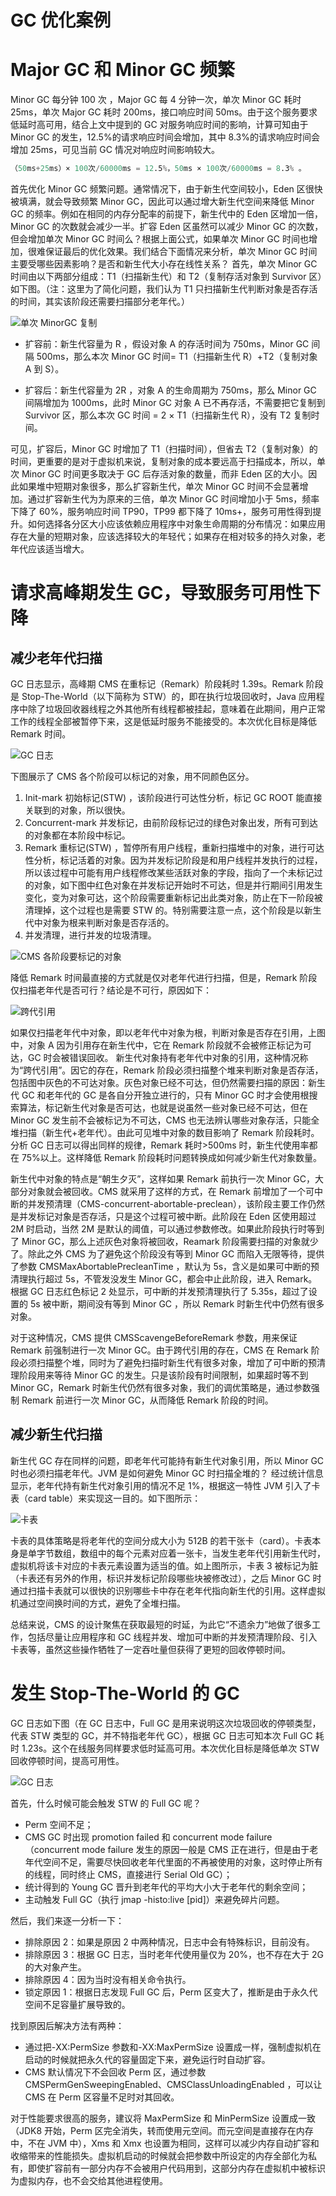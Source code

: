 # GC 优化案例

# Major GC 和 Minor GC 频繁

Minor GC 每分钟 100 次 ，Major GC 每 4 分钟一次，单次 Minor GC 耗时 25ms，单次 Major GC 耗时 200ms，接口响应时间 50ms。由于这个服务要求低延时高可用，结合上文中提到的 GC 对服务响应时间的影响，计算可知由于 Minor GC 的发生，12.5%的请求响应时间会增加，其中 8.3%的请求响应时间会增加 25ms，可见当前 GC 情况对响应时间影响较大。

```s
（50ms+25ms）× 100次/60000ms = 12.5%，50ms × 100次/60000ms = 8.3% 。
```

首先优化 Minor GC 频繁问题。通常情况下，由于新生代空间较小，Eden 区很快被填满，就会导致频繁 Minor GC，因此可以通过增大新生代空间来降低 Minor GC 的频率。例如在相同的内存分配率的前提下，新生代中的 Eden 区增加一倍，Minor GC 的次数就会减少一半。扩容 Eden 区虽然可以减少 Minor GC 的次数，但会增加单次 Minor GC 时间么？根据上面公式，如果单次 Minor GC 时间也增加，很难保证最后的优化效果。我们结合下面情况来分析，单次 Minor GC 时间主要受哪些因素影响？是否和新生代大小存在线性关系？ 首先，单次 Minor GC 时间由以下两部分组成：T1（扫描新生代）和 T2（复制存活对象到 Survivor 区）如下图。（注：这里为了简化问题，我们认为 T1 只扫描新生代判断对象是否存活的时间，其实该阶段还需要扫描部分老年代。）

![单次 MinorGC 复制](https://s3.ax1x.com/2020/11/15/DF6B6J.png)

- 扩容前：新生代容量为 R ，假设对象 A 的存活时间为 750ms，Minor GC 间隔 500ms，那么本次 Minor GC 时间= T1（扫描新生代 R）+T2（复制对象 A 到 S）。

- 扩容后：新生代容量为 2R ，对象 A 的生命周期为 750ms，那么 Minor GC 间隔增加为 1000ms，此时 Minor GC 对象 A 已不再存活，不需要把它复制到 Survivor 区，那么本次 GC 时间 = 2 × T1（扫描新生代 R），没有 T2 复制时间。

可见，扩容后，Minor GC 时增加了 T1（扫描时间），但省去 T2（复制对象）的时间，更重要的是对于虚拟机来说，复制对象的成本要远高于扫描成本，所以，单次 Minor GC 时间更多取决于 GC 后存活对象的数量，而非 Eden 区的大小。因此如果堆中短期对象很多，那么扩容新生代，单次 Minor GC 时间不会显著增加。通过扩容新生代为为原来的三倍，单次 Minor GC 时间增加小于 5ms，频率下降了 60%，服务响应时间 TP90，TP99 都下降了 10ms+，服务可用性得到提升。如何选择各分区大小应该依赖应用程序中对象生命周期的分布情况：如果应用存在大量的短期对象，应该选择较大的年轻代；如果存在相对较多的持久对象，老年代应该适当增大。

# 请求高峰期发生 GC，导致服务可用性下降

## 减少老年代扫描

GC 日志显示，高峰期 CMS 在重标记（Remark）阶段耗时 1.39s。Remark 阶段是 Stop-The-World（以下简称为 STW）的，即在执行垃圾回收时，Java 应用程序中除了垃圾回收器线程之外其他所有线程都被挂起，意味着在此期间，用户正常工作的线程全部被暂停下来，这是低延时服务不能接受的。本次优化目标是降低 Remark 时间。

![GC 日志](https://s3.ax1x.com/2020/11/15/DFch5V.md.png)

下图展示了 CMS 各个阶段可以标记的对象，用不同颜色区分。

1. Init-mark 初始标记(STW) ，该阶段进行可达性分析，标记 GC ROOT 能直接关联到的对象，所以很快。
2. Concurrent-mark 并发标记，由前阶段标记过的绿色对象出发，所有可到达的对象都在本阶段中标记。
3. Remark 重标记(STW) ，暂停所有用户线程，重新扫描堆中的对象，进行可达性分析，标记活着的对象。因为并发标记阶段是和用户线程并发执行的过程，所以该过程中可能有用户线程修改某些活跃对象的字段，指向了一个未标记过的对象，如下图中红色对象在并发标记开始时不可达，但是并行期间引用发生变化，变为对象可达，这个阶段需要重新标记出此类对象，防止在下一阶段被清理掉，这个过程也是需要 STW 的。特别需要注意一点，这个阶段是以新生代中对象为根来判断对象是否存活的。
4. 并发清理，进行并发的垃圾清理。

![CMS 各阶段要标记的对象](https://s3.ax1x.com/2020/11/15/DF2aff.md.png)

降低 Remark 时间最直接的方式就是仅对老年代进行扫描，但是，Remark 阶段仅扫描老年代是否可行？结论是不可行，原因如下：

![跨代引用](https://s3.ax1x.com/2020/11/15/DF2xje.md.png)

如果仅扫描老年代中对象，即以老年代中对象为根，判断对象是否存在引用，上图中，对象 A 因为引用存在新生代中，它在 Remark 阶段就不会被修正标记为可达，GC 时会被错误回收。 新生代对象持有老年代中对象的引用，这种情况称为“跨代引用”。因它的存在，Remark 阶段必须扫描整个堆来判断对象是否存活，包括图中灰色的不可达对象。灰色对象已经不可达，但仍然需要扫描的原因：新生代 GC 和老年代的 GC 是各自分开独立进行的，只有 Minor GC 时才会使用根搜索算法，标记新生代对象是否可达，也就是说虽然一些对象已经不可达，但在 Minor GC 发生前不会被标记为不可达，CMS 也无法辨认哪些对象存活，只能全堆扫描（新生代+老年代）。由此可见堆中对象的数目影响了 Remark 阶段耗时。 分析 GC 日志可以得出同样的规律，Remark 耗时>500ms 时，新生代使用率都在 75%以上。这样降低 Remark 阶段耗时问题转换成如何减少新生代对象数量。

新生代中对象的特点是“朝生夕灭”，这样如果 Remark 前执行一次 Minor GC，大部分对象就会被回收。CMS 就采用了这样的方式，在 Remark 前增加了一个可中断的并发预清理（CMS-concurrent-abortable-preclean），该阶段主要工作仍然是并发标记对象是否存活，只是这个过程可被中断。此阶段在 Eden 区使用超过 2M 时启动，当然 2M 是默认的阈值，可以通过参数修改。如果此阶段执行时等到了 Minor GC，那么上述灰色对象将被回收，Reamark 阶段需要扫描的对象就少了。除此之外 CMS 为了避免这个阶段没有等到 Minor GC 而陷入无限等待，提供了参数 CMSMaxAbortablePrecleanTime ，默认为 5s，含义是如果可中断的预清理执行超过 5s，不管发没发生 Minor GC，都会中止此阶段，进入 Remark。 根据 GC 日志红色标记 2 处显示，可中断的并发预清理执行了 5.35s，超过了设置的 5s 被中断，期间没有等到 Minor GC ，所以 Remark 时新生代中仍然有很多对象。

对于这种情况，CMS 提供 CMSScavengeBeforeRemark 参数，用来保证 Remark 前强制进行一次 Minor GC。由于跨代引用的存在，CMS 在 Remark 阶段必须扫描整个堆，同时为了避免扫描时新生代有很多对象，增加了可中断的预清理阶段用来等待 Minor GC 的发生。只是该阶段有时间限制，如果超时等不到 Minor GC，Remark 时新生代仍然有很多对象，我们的调优策略是，通过参数强制 Remark 前进行一次 Minor GC，从而降低 Remark 阶段的时间。

## 减少新生代扫描

新生代 GC 存在同样的问题，即老年代可能持有新生代对象引用，所以 Minor GC 时也必须扫描老年代。JVM 是如何避免 Minor GC 时扫描全堆的？ 经过统计信息显示，老年代持有新生代对象引用的情况不足 1%，根据这一特性 JVM 引入了卡表（card table）来实现这一目的。如下图所示：

![卡表](https://s3.ax1x.com/2020/11/15/DFR2bd.md.png)

卡表的具体策略是将老年代的空间分成大小为 512B 的若干张卡（card）。卡表本身是单字节数组，数组中的每个元素对应着一张卡，当发生老年代引用新生代时，虚拟机将该卡对应的卡表元素设置为适当的值。如上图所示，卡表 3 被标记为脏（卡表还有另外的作用，标识并发标记阶段哪些块被修改过），之后 Minor GC 时通过扫描卡表就可以很快的识别哪些卡中存在老年代指向新生代的引用。这样虚拟机通过空间换时间的方式，避免了全堆扫描。

总结来说，CMS 的设计聚焦在获取最短的时延，为此它“不遗余力”地做了很多工作，包括尽量让应用程序和 GC 线程并发、增加可中断的并发预清理阶段、引入卡表等，虽然这些操作牺牲了一定吞吐量但获得了更短的回收停顿时间。

# 发生 Stop-The-World 的 GC

GC 日志如下图（在 GC 日志中，Full GC 是用来说明这次垃圾回收的停顿类型，代表 STW 类型的 GC，并不特指老年代 GC），根据 GC 日志可知本次 Full GC 耗时 1.23s。这个在线服务同样要求低时延高可用。本次优化目标是降低单次 STW 回收停顿时间，提高可用性。

![GC 日志](https://s3.ax1x.com/2020/11/15/DFRo28.png)

首先，什么时候可能会触发 STW 的 Full GC 呢？

- Perm 空间不足；
- CMS GC 时出现 promotion failed 和 concurrent mode failure（concurrent mode failure 发生的原因一般是 CMS 正在进行，但是由于老年代空间不足，需要尽快回收老年代里面的不再被使用的对象，这时停止所有的线程，同时终止 CMS，直接进行 Serial Old GC）；
- 统计得到的 Young GC 晋升到老年代的平均大小大于老年代的剩余空间；
- 主动触发 Full GC（执行 jmap -histo:live [pid]）来避免碎片问题。

然后，我们来逐一分析一下：

- 排除原因 2：如果是原因 2 中两种情况，日志中会有特殊标识，目前没有。
- 排除原因 3：根据 GC 日志，当时老年代使用量仅为 20%，也不存在大于 2G 的大对象产生。
- 排除原因 4：因为当时没有相关命令执行。
- 锁定原因 1：根据日志发现 Full GC 后，Perm 区变大了，推断是由于永久代空间不足容量扩展导致的。

找到原因后解决方法有两种：

- 通过把-XX:PermSize 参数和-XX:MaxPermSize 设置成一样，强制虚拟机在启动的时候就把永久代的容量固定下来，避免运行时自动扩容。
- CMS 默认情况下不会回收 Perm 区，通过参数 CMSPermGenSweepingEnabled、CMSClassUnloadingEnabled ，可以让 CMS 在 Perm 区容量不足时对其回收。

对于性能要求很高的服务，建议将 MaxPermSize 和 MinPermSize 设置成一致（JDK8 开始，Perm 区完全消失，转而使用元空间。而元空间是直接存在内存中，不在 JVM 中），Xms 和 Xmx 也设置为相同，这样可以减少内存自动扩容和收缩带来的性能损失。虚拟机启动的时候就会把参数中所设定的内存全部化为私有，即使扩容前有一部分内存不会被用户代码用到，这部分内存在虚拟机中被标识为虚拟内存，也不会交给其他进程使用。
